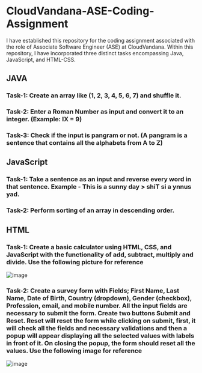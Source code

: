 # CloudVandana-ASE-Coding-Assignment
I have established this repository for the coding assignment associated with the role of Associate Software Engineer (ASE) at CloudVandana. Within this repository, I have incorporated three distinct tasks encompassing Java, JavaScript, and HTML-CSS.


## JAVA
### Task-1: Create an array like (1, 2, 3, 4, 5, 6, 7) and shuffle it.
### Task-2: Enter a Roman Number as input and convert it to an integer. (Example: IX = 9)
### Task-3: Check if the input is pangram or not. (A pangram is a sentence that contains all the alphabets from A to Z)
## JavaScript
### Task-1: Take a sentence as an input and reverse every word in that sentence. Example - This is a sunny day > shiT si a ynnus yad.
### Task-2: Perform sorting of an array in descending order.
## HTML
### Task-1: Create a basic calculator using HTML, CSS, and JavaScript with the functionality of add, subtract, multiply and divide. Use the following picture for reference
![image](https://github.com/brahmanand09/CloudVandana-Coding_Assignment/assets/123508275/ad694dec-6c57-465f-b26e-0da789b9df52)

### Task-2: Create a survey form with Fields; First Name, Last Name, Date of Birth, Country (dropdown), Gender (checkbox), Profession, email, and mobile number. All the input fields are necessary to submit the form. Create two buttons Submit and Reset. Reset will reset the form while clicking on submit, first, it will check all the fields and necessary validations and then a popup will appear displaying all the selected values with labels in front of it. On closing the popup, the form should reset all the values. Use the following image for reference
![image](https://github.com/brahmanand09/CloudVandana-Coding_Assignment/assets/123508275/bd33cba9-d0be-4d00-91ce-3b2339a70a48)

